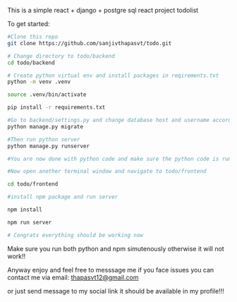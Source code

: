 This is a simple react + django + postgre sql react project todolist


To get started:
```bash
#Clone this repo
git clone https://github.com/sanjivthapasvt/todo.git 

# Change directory to todo/backend
cd todo/backend

# Create python virtual env and install packages in reqirements.txt
python -m venv .venv

source .venv/bin/activate

pip install -r requirements.txt

#Go to backend/settings.py and change database host and username according to your own and migrate after making changes
python manage.py migrate

#Then run python server
python manage.py runserver

#You are now done with python code and make sure the python code is running in background

#Now open another terminal window and navigate to todo/frontend

cd todo/frontend

#install npm package and run server

npm install

npm run server

# Congrats everything should be working now 

```
Make sure you run both python and npm simutenously otherwise it will not work!!

Anyway enjoy and feel free to messsage me if you face issues you can contact me via 
email: thapasvt12@gmail.com

or just send message to my social link it should be available in my profile!!!
